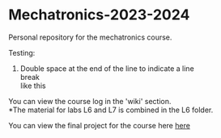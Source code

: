 # Mechatronics-2023-2024

Personal repository for the mechatronics course.

Testing:

1. Double space at the end of the line to indicate a line  
   break  
   like this

You can view the course log in the 'wiki' section.  
*The material for labs L6 and L7 is combined in the L6 folder.

You can view the final project for the course here [here](https://github.com/AdrianCobo/my_bot)

